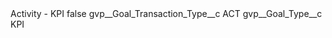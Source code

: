 <?xml version="1.0" encoding="UTF-8"?>
<CustomMetadata xmlns="http://soap.sforce.com/2006/04/metadata" xmlns:xsi="http://www.w3.org/2001/XMLSchema-instance" xmlns:xsd="http://www.w3.org/2001/XMLSchema">
    <label>Activity - KPI</label>
    <protected>false</protected>
    <values>
        <field>gvp__Goal_Transaction_Type__c</field>
        <value xsi:type="xsd:string">ACT</value>
    </values>
    <values>
        <field>gvp__Goal_Type__c</field>
        <value xsi:type="xsd:string">KPI</value>
    </values>
</CustomMetadata>
